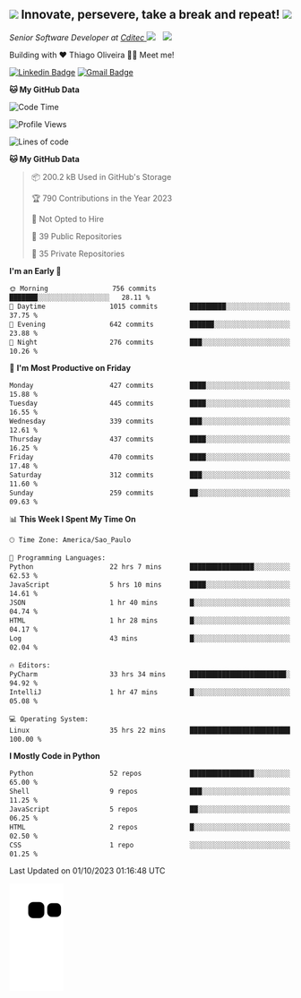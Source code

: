 <h2><img src="https://emojis.slackmojis.com/emojis/images/1531849430/4246/blob-sunglasses.gif?1531849430" width="30"/> Innovate, persevere, take a break and repeat! <img src="https://media.giphy.com/media/12oufCB0MyZ1Go/giphy.gif" width="50"></h2>
<img align='right' src="https://media.giphy.com/media/M9gbBd9nbDrOTu1Mqx/giphy.gif" width="230">
<p><em>Senior Software Developer at <a href="https://www.cditec.com.br/">Cditec
</a><img src="https://media.giphy.com/media/WUlplcMpOCEmTGBtBW/giphy.gif" width="30"> 
</em></p>



Building with ❤️ Thiago Oliveira 👋🏽 Meet me!

[![Linkedin Badge](https://img.shields.io/badge/-Thiago-blue?style=flat-square&logo=Linkedin&logoColor=white&link=https://www.linkedin.com/in/tgmarinho/)](https://www.linkedin.com/in/thiagoceconelo/) 
[![Gmail Badge](https://img.shields.io/badge/-thiceconelo@gmail.com-c14438?style=flat-square&logo=Gmail&logoColor=white&link=mailto:thiceconelo@gmail.com)](mailto:thiceconelo@gmail.com)

</em></p>

<!-- <span style="height ">
![Anurag's GitHub stats](https://github-readme-stats.vercel.app/api?username=arthurspk&show_icons=true&theme=tokyonight)
</span> -->

**🐱 My GitHub Data** 
<!--START_SECTION:waka-->
![Code Time](http://img.shields.io/badge/Code%20Time-653%20hrs%2025%20mins-blue)

![Profile Views](http://img.shields.io/badge/Profile%20Views-19-blue)

![Lines of code](https://img.shields.io/badge/From%20Hello%20World%20I%27ve%20Written-3.9%20million%20lines%20of%20code-blue)

**🐱 My GitHub Data** 

> 📦 200.2 kB Used in GitHub's Storage 
 > 
> 🏆 790 Contributions in the Year 2023
 > 
> 🚫 Not Opted to Hire
 > 
> 📜 39 Public Repositories 
 > 
> 🔑 35 Private Repositories 
 > 
**I'm an Early 🐤** 

```text
🌞 Morning                756 commits         ███████░░░░░░░░░░░░░░░░░░   28.11 % 
🌆 Daytime                1015 commits        █████████░░░░░░░░░░░░░░░░   37.75 % 
🌃 Evening                642 commits         ██████░░░░░░░░░░░░░░░░░░░   23.88 % 
🌙 Night                  276 commits         ███░░░░░░░░░░░░░░░░░░░░░░   10.26 % 
```
📅 **I'm Most Productive on Friday** 

```text
Monday                   427 commits         ████░░░░░░░░░░░░░░░░░░░░░   15.88 % 
Tuesday                  445 commits         ████░░░░░░░░░░░░░░░░░░░░░   16.55 % 
Wednesday                339 commits         ███░░░░░░░░░░░░░░░░░░░░░░   12.61 % 
Thursday                 437 commits         ████░░░░░░░░░░░░░░░░░░░░░   16.25 % 
Friday                   470 commits         ████░░░░░░░░░░░░░░░░░░░░░   17.48 % 
Saturday                 312 commits         ███░░░░░░░░░░░░░░░░░░░░░░   11.60 % 
Sunday                   259 commits         ██░░░░░░░░░░░░░░░░░░░░░░░   09.63 % 
```


📊 **This Week I Spent My Time On** 

```text
🕑︎ Time Zone: America/Sao_Paulo

💬 Programming Languages: 
Python                   22 hrs 7 mins       ████████████████░░░░░░░░░   62.53 % 
JavaScript               5 hrs 10 mins       ████░░░░░░░░░░░░░░░░░░░░░   14.61 % 
JSON                     1 hr 40 mins        █░░░░░░░░░░░░░░░░░░░░░░░░   04.74 % 
HTML                     1 hr 28 mins        █░░░░░░░░░░░░░░░░░░░░░░░░   04.17 % 
Log                      43 mins             █░░░░░░░░░░░░░░░░░░░░░░░░   02.04 % 

🔥 Editors: 
PyCharm                  33 hrs 34 mins      ████████████████████████░   94.92 % 
IntelliJ                 1 hr 47 mins        █░░░░░░░░░░░░░░░░░░░░░░░░   05.08 % 

💻 Operating System: 
Linux                    35 hrs 22 mins      █████████████████████████   100.00 % 
```

**I Mostly Code in Python** 

```text
Python                   52 repos            ████████████████░░░░░░░░░   65.00 % 
Shell                    9 repos             ███░░░░░░░░░░░░░░░░░░░░░░   11.25 % 
JavaScript               5 repos             ██░░░░░░░░░░░░░░░░░░░░░░░   06.25 % 
HTML                     2 repos             █░░░░░░░░░░░░░░░░░░░░░░░░   02.50 % 
CSS                      1 repo              ░░░░░░░░░░░░░░░░░░░░░░░░░   01.25 % 
```




 Last Updated on 01/10/2023 01:16:48 UTC
<!--END_SECTION:waka-->

![Snake animation](https://github.com/rafaballerini/rafaballerini/blob/output/github-contribution-grid-snake.svg)


<!---
ceconelo/ceconelo is a ✨ special ✨ repository because its `README.md` (this file) appears on your GitHub profile.
You can click the Preview link to take a look at your changes.
--->
